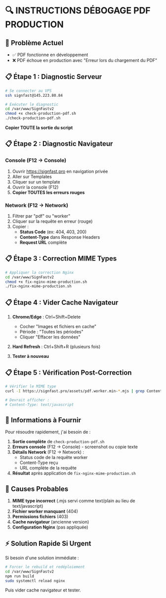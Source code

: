 # 🔍 INSTRUCTIONS DÉBOGAGE PDF PRODUCTION

## 🚨 Problème Actuel
- ✅ PDF fonctionne en développement
- ❌ PDF échoue en production avec "Erreur lors du chargement du PDF"

## 📋 Étape 1 : Diagnostic Serveur

```bash
# Se connecter au VPS
ssh signfast@145.223.80.84

# Exécuter le diagnostic
cd /var/www/SignFastv2
chmod +x check-production-pdf.sh
./check-production-pdf.sh
```

**Copier TOUTE la sortie du script**

## 📋 Étape 2 : Diagnostic Navigateur

### Console (F12 → Console)
1. Ouvrir https://signfast.pro en navigation privée
2. Aller sur Templates
3. Cliquer sur un template
4. Ouvrir la console (F12)
5. **Copier TOUTES les erreurs rouges**

### Network (F12 → Network)
1. Filtrer par "pdf" ou "worker"
2. Cliquer sur la requête en erreur (rouge)
3. Copier :
   - **Status Code** (ex: 404, 403, 200)
   - **Content-Type** dans Response Headers
   - **Request URL** complète

## 📋 Étape 3 : Correction MIME Types

```bash
# Appliquer la correction Nginx
cd /var/www/SignFastv2
chmod +x fix-nginx-mime-production.sh
./fix-nginx-mime-production.sh
```

## 📋 Étape 4 : Vider Cache Navigateur

1. **Chrome/Edge** : Ctrl+Shift+Delete
   - Cocher "Images et fichiers en cache"
   - Période : "Toutes les périodes"
   - Cliquer "Effacer les données"

2. **Hard Refresh** : Ctrl+Shift+R (plusieurs fois)

3. **Tester à nouveau**

## 📋 Étape 5 : Vérification Post-Correction

```bash
# Vérifier le MIME type
curl -I https://signfast.pro/assets/pdf.worker.min-*.mjs | grep Content-Type

# Devrait afficher :
# Content-Type: text/javascript
```

## 🎯 Informations à Fournir

Pour résoudre rapidement, j'ai besoin de :

1. **Sortie complète** de `check-production-pdf.sh`
2. **Erreurs console** (F12 → Console) - screenshot ou copie texte
3. **Détails Network** (F12 → Network) :
   - Status code de la requête worker
   - Content-Type reçu
   - URL complète de la requête
4. **Résultat** après application de `fix-nginx-mime-production.sh`

## 🔧 Causes Probables

1. **MIME type incorrect** (.mjs servi comme text/plain au lieu de text/javascript)
2. **Fichier worker manquant** (404)
3. **Permissions fichiers** (403)
4. **Cache navigateur** (ancienne version)
5. **Configuration Nginx** (pas appliquée)

## ⚡ Solution Rapide Si Urgent

Si besoin d'une solution immédiate :

```bash
# Forcer le rebuild et redéploiement
cd /var/www/SignFastv2
npm run build
sudo systemctl reload nginx
```

Puis vider cache navigateur et tester.
